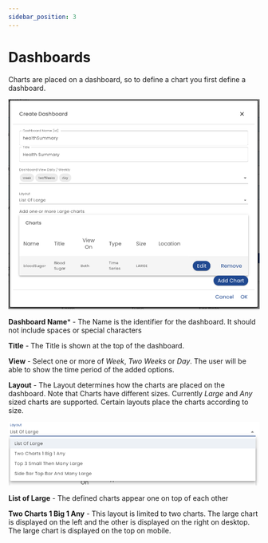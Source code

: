```yaml
---
sidebar_position: 3
---
```


# Dashboards

Charts are placed on a dashboard, so to define a chart you first define a dashboard.

![Dashboard](img/dashboard.png)

**Dashboard Name*** - The Name is the identifier for the dashboard.  It should not include spaces or special characters

**Title** - The Title is shown at the top of the dashboard.

**View** - Select one or more of *Week*, *Two Weeks* or *Day*.  The user will be able to show the time period of the added options.

**Layout** - The Layout determines how the charts are placed on the dashboard.  Note that Charts have different sizes.  Currently *Large* and *Any* sized charts are supported.  Certain layouts place the charts according to size.

![Layouts](img/layout.png)

  **List of Large** - The defined charts appear one on top of each other

  **Two Charts 1 Big 1 Any** - This layout is limited to two charts.  The large chart is displayed on the left and the other is displayed on the right on desktop. The large chart is displayed on the top on mobile.


